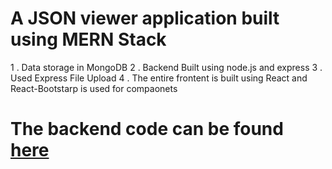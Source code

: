 # A JSON viewer application built using MERN Stack
1 . Data storage in MongoDB
2 . Backend Built using node.js and express 
3 . Used Express File Upload
4 . The entire frontent is built using React and React-Bootstarp is used for compaonets 

# The backend code can be found [here](https://github.com/arpit1991dubey/FinancePeerServer)
